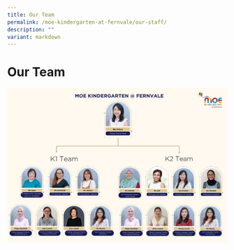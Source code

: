 ```yaml
---
title: Our Team
permalink: /moe-kindergarten-at-fernvale/our-staff/
description: ""
variant: markdown
---
```

# Our Team

![](/images/MOE%20Kindergarten%20@%20Fernvale/Staff_Organization_Chart.jpg)